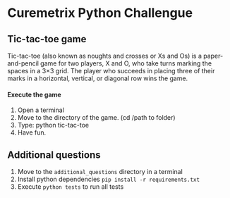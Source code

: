 # Curemetrix Python Challengue

## Tic-tac-toe game
Tic-tac-toe (also known as noughts and crosses or Xs and Os) is a paper-and-pencil game for two players, X and O, who take turns marking the spaces in a 3×3 grid. The player who succeeds in placing three of their marks in a horizontal, vertical, or diagonal row wins the game.

#### Execute the game 

1. Open a terminal 
2. Move to the directory of the game. (cd /path to folder)
3. Type: python tic-tac-toe
4. Have fun.

## Additional questions

1. Move to the `additional_questions` directory in a terminal 
2. Install python dependencies `pip install -r requirements.txt`
3. Execute `python tests` to run all tests 

